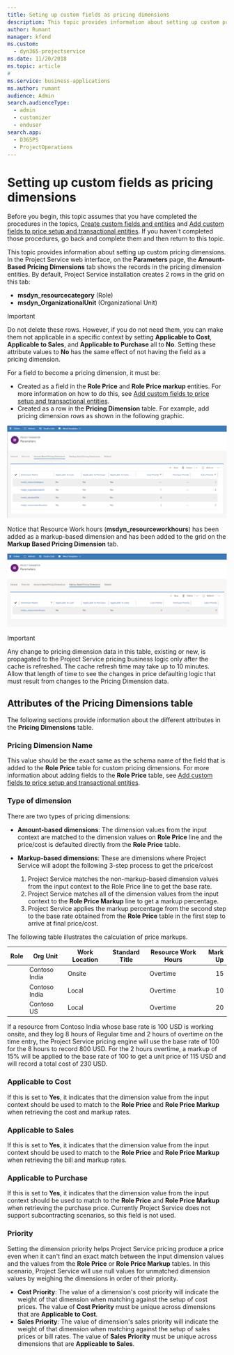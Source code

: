 ```yaml
---
title: Seting up custom fields as pricing dimensions
description: This topic provides information about setting up custom pricing dimensions.
author: Rumant
manager: kfend
ms.custom: 
  - dyn365-projectservice
ms.date: 11/20/2018
ms.topic: article
#
ms.service: business-applications
ms.author: rumant
audience: Admin
search.audienceType: 
  - admin
  - customizer
  - enduser
search.app: 
  - D365PS
  - ProjectOperations
---
```


# Setting up custom fields as pricing dimensions 

Before you begin, this topic assumes that you have completed the procedures in the topics, [Create custom fields and entities](create-custom-fields-entities.md) and [Add custom fields to price setup and transactional entities](field-references.md). If you haven't completed those procedures, go back and complete them and then return to this topic. 

This topic provides information about setting up custom pricing dimensions. In the Project Service web interface, on the **Parameters** page, the **Amount-Based Pricing Dimensions** tab shows the records in the pricing dimension entities. By default, Project Service installation creates 2 rows in the grid on this tab:

- **msdyn_resourcecategory** (Role)
- **msdyn_OrganizationalUnit** (Organizational Unit)

> [!IMPORTANT]
> Do not delete these rows. However, if you do not need them, you can make them not applicable in a specific context by setting **Applicable to Cost**, **Applicable to Sales**, and **Applicable to Purchase** all to **No**. Setting these attribute values to **No** has the same effect of not having the field as a pricing dimension.

For a field to become a pricing dimension, it must be:

- Created as a field in the **Role Price** and **Role Price markup** entities. For more information on how to do this, see [Add custom fields to price setup and transactional entities](field-references.md).
- Created as a row in the **Pricing Dimension** table. For example, add pricing dimension rows as shown in the following graphic. 

![Amount - based Pricing Dimension Rows](media/Amt-based-PD.png)

Notice that Resource Work hours (**msdyn_resourceworkhours**) has been added as a markup-based dimension and has been added to the grid on the **Markup Based Pricing Dimension** tab.

![Markup - based Pricing Dimension Rows](media/Markup-based-PD.png)

> [!IMPORTANT]
> Any change to pricing dimension data in this table, existing or new, is propagated to the Project Service pricing business logic only after the cache is refreshed. The cache refresh time may take up to 10 minutes. Allow that length of time to see the changes in price defaulting logic that must result from changes to the Pricing Dimension data.


## Attributes of the Pricing Dimensions table
The following sections provide information about the different attributes in the **Pricing Dimensions** table.

### Pricing Dimension Name
This value should be the exact same as the schema name of the field that is added to the **Role Price** table for custom pricing dimensions. For more information about adding fields to the **Role Price** table, see [Add custom fields to price setup and transactional entities](field-references.md).

### Type of dimension
There are two types of pricing dimensions:
  
  - **Amount-based dimensions**: The dimension values from the input context are matched to the dimension values on **Role Price** line and the price/cost is defaulted directly from the **Role Price** table.
  - **Markup-based dimensions**: These are dimensions where Project Service will adopt the following 3-step process to get the price/cost
 
    1. Project Service matches the non-markup-based dimension values from the input context to the Role Price line to get the base rate.
    2. Project Service matches all of the dimension values from the input context to the **Role Price Markup** line to get a markup percentage.
    3. Project Service applies the markup percentage from the second step to the base rate obtained from the **Role Price** table in the first step to arrive at final price/cost.
   
   The following table illustrates the calculation of price markups.
  
| Role        | Org Unit    |Work Location      |Standard Title      |Resource Work Hours      |  Mark Up|
| ------------|-------------|-------------------|--------------------|-------------------------|--------:|
|             | Contoso India|Onsite            |                    |Overtime                 |15     |
|             | Contoso India|Local             |                    |Overtime                 |10     |
|             | Contoso US   |Local             |                    |Overtime                 |20     |


If a resource from Contoso India whose base rate is 100 USD is working onsite, and they log 8 hours of Regular time and 2 hours of overtime on the time entry, the Project Service pricing engine will use the base rate of 100 for the 8 hours to record 800 USD. For the 2 hours overtime, a markup of 15% will be applied to the base rate of 100 to get a unit price of 115 USD and will record a total cost of 230 USD.

### Applicable to Cost 
If this is set to **Yes**, it indicates that the dimension value from the input context should be used to match to the **Role Price** and **Role Price Markup** when retrieving the cost and markup rates.

### Applicable to Sales
If this is set to **Yes**, it indicates that the dimension value from the input context should be used to match to the **Role Price** and **Role Price Markup** when retrieving the bill and markup rates.

### Applicable to Purchase
If this is set to **Yes**, it indicates that the dimension value from the input context should be used to match to the **Role Price** and **Role Price Markup** when retrieving the purchase price. Currently Project Service does not support subcontracting scenarios, so this field is not used. 

### Priority
Setting the dimension priority helps Project Service pricing produce a price even when it can't find an exact match between the input dimension values and the values from the **Role Price** or **Role Price Markup** tables. In this scenario, Project Service will use null values for unmatched dimension values by weighing the dimensions in order of their priority.

- **Cost Priority**: The value of a dimension's cost priority will indicate the weight of that dimension when matching against the setup of cost prices. The value of **Cost Priority** must be unique across dimensions that are **Applicable to Cost**.
- **Sales Priority**: The value of dimension's sales priority will indicate the weight of that dimension when matching against the setup of sales prices or bill rates. The value of **Sales Priority** must be unique across dimensions that are **Applicable to Sales**.
